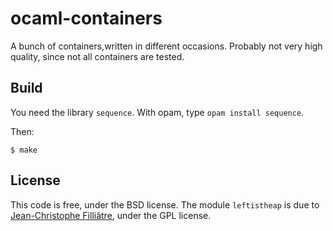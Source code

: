 ocaml-containers
================

A bunch of containers,written in different occasions. Probably not very high
quality, since not all containers are tested. 

## Build

You need the library `sequence`. With opam, type `opam install sequence`.

Then:

    $ make

## License

This code is free, under the BSD license. The module `leftistheap` is due
to [Jean-Christophe Filliâtre](https://www.lri.fr/~filliatr/), under
the GPL license.
